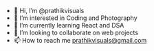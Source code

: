 - 👋 Hi, I’m @prathikvisuals
- 👀 I’m interested in Coding and Photography
- 🌱 I’m currently learning React and DSA
- 💞️ I’m looking to collaborate on web projects
- 📫 How to reach me prathikvisuals@gmail.com

<!---
prathikvisuals/prathikvisuals is a ✨ special ✨ repository because its `README.md` (this file) appears on your GitHub profile.
You can click the Preview link to take a look at your changes.
--->
